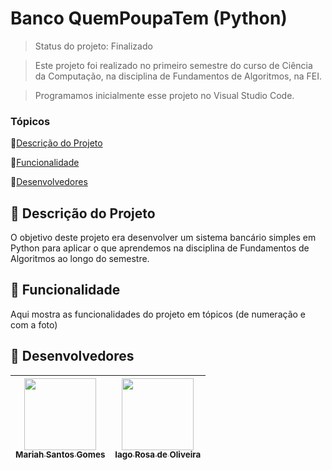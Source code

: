 # Banco QuemPoupaTem (Python)

> Status do projeto: Finalizado

> Este projeto foi realizado no primeiro semestre do curso de Ciência da Computação, na disciplina de Fundamentos de Algoritmos, na FEI.

> Programamos inicialmente esse projeto no Visual Studio Code.

### Tópicos

🔹[Descrição do Projeto](#pencil-descrição-do-projeto)

🔹[Funcionalidade](#mag_right-funcionalidade)

🔹[Desenvolvedores](#busts_in_silhouette-desenvolvedores)

## :pencil: Descrição do Projeto
O objetivo deste projeto era desenvolver um sistema bancário simples em Python para aplicar o que aprendemos na disciplina de Fundamentos de Algoritmos ao longo do semestre.

## :mag_right: Funcionalidade
Aqui mostra as funcionalidades do projeto em tópicos (de numeração e com a foto)

## :busts_in_silhouette: Desenvolvedores
| [<img loading="lazy" src="https://github.com/Mariah-Gomes/ProjetoCompMovel1/assets/141663285/e6827fd1-d8fe-4740-b6fc-fbbfccd05752" width=115><br><sub>Mariah Santos Gomes</sub>](https://github.com/Mariah-Gomes) | [<img loading="lazy" src="https://github.com/Mariah-Gomes/ProjetoCompMovel1/assets/141663285/66d7e656-b9e4-43b7-94fa-931b736df881" width=115><br><sub>Iago Rosa de Oliveira</sub>](https://github.com/iagorosa28) |
| :---: | :---: |
